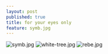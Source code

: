 ```yaml
---
layout: post
published: true
title: for your eyes only
feature: symb.jpg
---
```

![symb.jpg]({{site.baseurl}}/assets/images/posts/symb.jpg)
![white-tree.jpg]({{site.baseurl}}/assets/images/posts/white-tree.jpg)
![rebe.jpg]({{site.baseurl}}/assets/images/posts/rebe.jpg)
